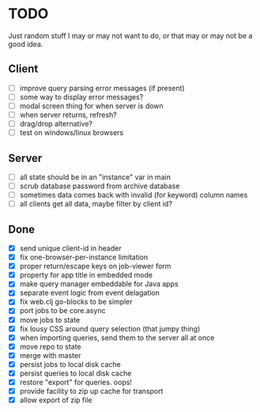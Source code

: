 # TODO

Just random stuff I may or may not want to do, or that may or may not
be a good idea.

## Client

 - [ ] improve query parsing error messages (if present)
 - [ ] some way to display error messages?
 - [ ] modal screen thing for when server is down
 - [ ] when server returns, refresh?
 - [ ] drag/drop alternative?
 - [ ] test on windows/linux browsers

## Server

 - [ ] all state should be in an "instance" var in main
 - [ ] scrub database password from archive database
 - [ ] sometimes data comes back with invalid (for keyword) column names
 - [ ] all clients get all data, maybe filter by client id?

## Done

 - [x] send unique client-id in header
 - [x] fix one-browser-per-instance limitation
 - [x] proper return/escape keys on job-viewer form
 - [x] property for app title in embedded mode
 - [x] make query manager embeddable for Java apps
 - [x] separate event logic from event delagation
 - [x] fix web.clj go-blocks to be simpler
 - [x] port jobs to be core.async
 - [x] move jobs to state
 - [x] fix lousy CSS around query selection (that jumpy thing)
 - [x] when importing queries, send them to the server all at once
 - [x] move repo to state
 - [x] merge with master
 - [x] persist jobs to local disk cache
 - [x] persist queries to local disk cache
 - [x] restore "export" for queries. oops!
 - [x] provide facility to zip up cache for transport
 - [x] allow export of zip file
